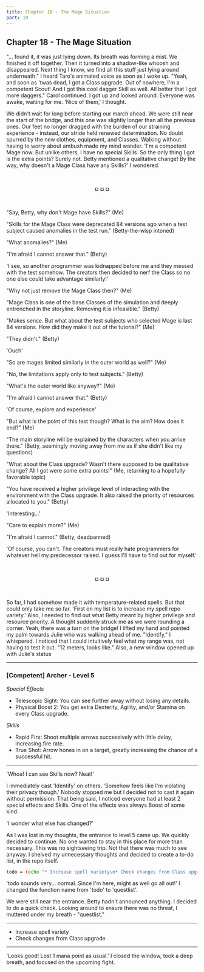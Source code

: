 ```yaml
---
title: Chapter 18 - The Mage Situation
part: 19
---
```


## Chapter 18 - The Mage Situation

"... found it, it was just lying down. Its breath was forming a mist. We finished it off together. Then it turned into a shadow-like whoosh and disappeared. Next thing I know, we find all this stuff just lying around underneath." I heard Taro's animated voice as soon as I woke up. "Yeah, and soon as 'twas dead, I got a Class upgrade. Out of nowhere, I'm a competent Scout! And I got this cool dagger Skill as well. All better that I got more daggers." Carol continued. I got up and looked around. Everyone was awake, waiting for me. 'Nice of them,' I thought.

We didn't wait for long before starting our march ahead. We were still near the start of the bridge, and this one was slightly longer than all the previous ones. Our feet no longer dragged with the burden of our straining experience - instead, our stride held renewed determination. No doubt spurred by the new clothes, equipment, and Classes. Walking without having to worry about ambush made my mind wander. 'I'm a competent Mage now. But unlike others, I have no special Skills. So the only thing I got is the extra points? Surely not. Betty mentioned a qualitative change! By the way, why doesn't a Mage Class have any Skills?' I wondered.


<br />
 <p style="text-align:center"><strong>¤ ¤ ¤</strong></p> 
<br />


"Say, Betty, why don't Mage have Skills?" (Me)

"Skills for the Mage Class were deprecated 84 versions ago when a test subject caused anomalies in the test run." (Betty-the-wisp intoned)

"What anomalies?" (Me)

"I'm afraid I cannot answer that." (Betty)

'I see, so another programmer was kidnapped before me and they messed with the test somehow. The creators then decided to nerf the Class so no one else could take advantage similarly!'

"Why not just remove the Mage Class then?" (Me)

"Mage Class is one of the base Classes of the simulation and deeply entrenched in the storyline. Removing it is infeasible." (Betty)

"Makes sense. But what about the test subjects who selected Mage is last 84 versions. How did they make it out of the tutorial?" (Me)

"They didn't." (Betty)

'Ouch'

"So are mages limited similarly in the outer world as well?" (Me)

"No, the limitations apply only to test subjects." (Betty)

"What's the outer world like anyway?" (Me)

"I'm afraid I cannot answer that." (Betty)

'Of course, explore and experience'

"But what is the point of this test though? What is the aim? How does it end?" (Me)

"The main storyline will be explained by the characters when you arrive there." (Betty, seemingly moving away from me as if she didn't like my questions)

"What about the Class upgrade? Wasn't there supposed to be qualitative change? All I got were some extra points!" (Me, returning to a hopefully favorable topic)

"You have received a higher privilege level of interacting with the environment with the Class upgrade. It also raised the priority of resources allocated to you." (Betty)

'Interesting...'

"Care to explain more?" (Me)

"I'm afraid I cannot." (Betty, deadpanned)

'Of course, you can't. The creators must really hate programmers for whatever hell my predecessor raised. I guess I'll have to find out for myself.'


<br />
 <p style="text-align:center"><strong>¤ ¤ ¤</strong></p> 
<br />


So far, I had somehow made it with temperature-related spells. But that could only take me so far. 'First on my list is to increase my spell repo variety.' Also, I needed to find out what Betty meant by higher privilege and resource priority. A thought suddenly struck me as we were rounding a corner. Yeah, there was a turn on the bridge! I lifted my hand and pointed my palm towards Julie who was walking ahead of me. "Identify," I whispered. I noticed that I could intuitively feel what my range was, not having to test it out. "12 meters, looks like." Also, a new window opened up with Julie's status

---

### [Competent] Archer - Level 5

*Special Effects*

* Telescopic Sight: You can see further away without losing any details.
* Physical Boost 2: You get extra Dexterity, Agility, and/or Stamina on every Class upgrade.

*Skills*

* Rapid Fire: Shoot multiple arrows successively with little delay, increasing fire rate.
* True Shot: Arrow hones in on a target, greatly increasing the chance of a successful hit.

---

'Whoa! I can see Skills now? Neat!'

I immediately cast 'Identify' on others. 'Somehow feels like I'm violating their privacy though.' Nobody stopped me but I decided not to cast it again without permission. That being said, I noticed everyone had at least 2 special effects and Skills. One of the effects was always Boost of some kind.

'I wonder what else has changed?'

As I was lost in my thoughts, the entrance to level 5 came up. We quickly decided to continue. No one wanted to stay in this place for more than necessary. This was no sightseeing trip. Not that there was much to see anyway. I shelved my unnecessary thoughts and decided to create a to-do list, in the repo itself.

```sh
todo = (echo "* Increase spell variety\n* Check changes from Class upgrade")
```

'todo sounds very... normal. Since I'm here, might as well go all out!' I changed the function name from 'todo' to 'questlist'.

We were still near the entrance. Betty hadn't announced anything. I decided to do a quick check. Looking around to ensure there was no threat, I muttered under my breath - "questlist."

---

* Increase spell variety
* Check changes from Class upgrade

---

'Looks good! Lost 1 mana point as usual.' I closed the window, took a deep breath, and focused on the upcoming fight.



